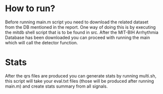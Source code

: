# How to run?
Before running main.m script you need to download the related dataset from the DB mentioned in the report.
One way of doing this is by executing the mitdb shell script that is to be found in src.
After the MIT-BIH Arrhythmia Database has been downloaded you can proceed with running the main which will call the detector function.

# Stats
After the qrs files are produced you can generate stats by running multi.sh,
this script will take your eval.txt files (those will be produced after running main.m) and create stats summary from all signals.

